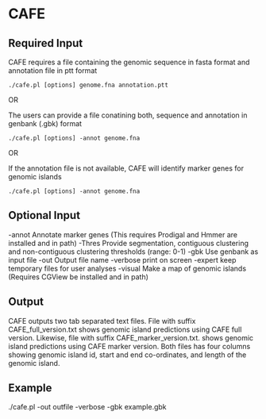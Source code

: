 # CAFE

## Required Input
CAFE requires a file containing the genomic sequence in fasta format and annotation file in ptt format
```
./cafe.pl [options] genome.fna annotation.ptt
```
OR

The users can provide a file conatining both, sequence and annotation in genbank (.gbk) format
```
./cafe.pl [options] -annot genome.fna
```

OR

If the annotation file is not available, CAFE will identify marker genes for genomic islands
```
./cafe.pl [options] -annot genome.fna
```
## Optional Input
-annot    Annotate marker genes (This requires Prodigal and Hmmer are installed and in path)
-Thres    Provide segmentation, contiguous clustering and non-contiguous clustering thresholds (range: 0-1)
-gbk      Use genbank as input file
-out      Output file name
-verbose  print on screen
-expert   keep temporary files for user analyses
-visual   Make a map of genomic islands (Requires CGView be installed and in path)


## Output
CAFE outputs two tab separated text files. File with suffix CAFE_full_version.txt shows genomic island predictions using CAFE full version. Likewise, file with suffix CAFE_marker_version.txt. shows genomic island predictions using CAFE marker version.
Both files has four columns showing genomic island id, start and end co-ordinates, and length of the genomic island.

## Example
./cafe.pl -out outfile -verbose -gbk example.gbk




